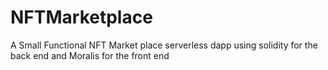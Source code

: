 ﻿# NFTMarketplace
A Small Functional NFT Market place serverless dapp using solidity for the back end and Moralis for the front end
